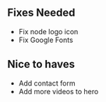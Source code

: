 ## Fixes Needed

- Fix node logo icon
- Fix Google Fonts

## Nice to haves

- Add contact form
- Add more videos to hero